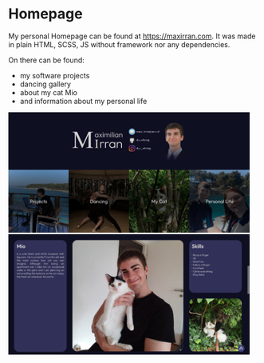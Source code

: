 # Homepage

My personal Homepage can be found at https://maxirran.com.
It was made in plain HTML, SCSS, JS without framework nor any dependencies.

On there can be found:

- my software projects
- dancing gallery
- about my cat Mio
- and information about my personal life

<div>
    <img src="assets/readme/hero.png" alt="Settings" width=96%/>
    <img src="assets/readme/cat.png" alt="Dynamic Timer Arrangement" width=96%/>
</div>